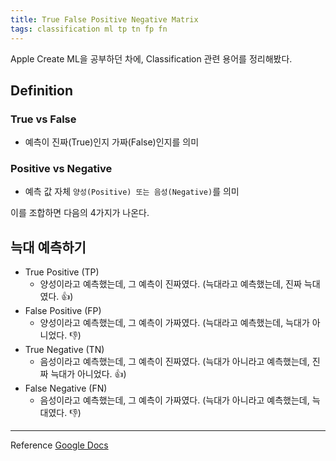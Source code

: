 ```yaml
---
title: True False Positive Negative Matrix
tags: classification ml tp tn fp fn
---
```


Apple Create ML을 공부하던 차에, Classification 관련 용어를 정리해봤다.

## Definition

### True vs False
  - 예측이 진짜(True)인지 가짜(False)인지를 의미

### Positive vs Negative
  - 예측 값 자체 `양성(Positive) 또는 음성(Negative)`를 의미

이를 조합하면 다음의 4가지가 나온다.

## 늑대 예측하기
- True Positive (TP)
  - 양성이라고 예측했는데, 그 예측이 진짜였다. (늑대라고 예측했는데, 진짜 늑대였다. 👍)
- False Positive (FP)
  - 양성이라고 예측했는데, 그 예측이 가짜였다. (늑대라고 예측했는데, 늑대가 아니었다. 👎)
- True Negative (TN)
  - 음성이라고 예측했는데, 그 예측이 진짜였다. (늑대가 아니라고 예측했는데, 진짜 늑대가 아니었다. 👍)
- False Negative (FN)
  - 음성이라고 예측했는데, 그 예측이 가짜였다. (늑대가 아니라고 예측했는데, 늑대였다. 👎)

---
Reference [Google Docs](https://developers.google.com/machine-learning/crash-course/classification/true-false-positive-negative)